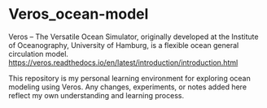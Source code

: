 # Veros_ocean-model

Veros – The Versatile Ocean Simulator, originally developed at the Institute of Oceanography, University of Hamburg, is a flexible ocean general circulation model. https://veros.readthedocs.io/en/latest/introduction/introduction.html
 
This repository is my personal learning environment for exploring ocean modeling using Veros.
Any changes, experiments, or notes added here reflect my own understanding and learning process.

